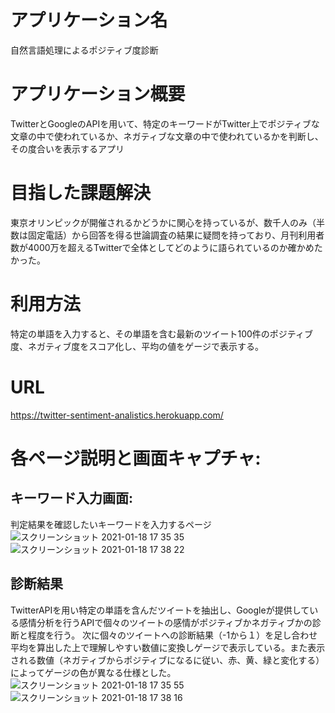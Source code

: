 # アプリケーション名
自然言語処理によるポジティブ度診断

# アプリケーション概要
TwitterとGoogleのAPIを用いて、特定のキーワードがTwitter上でポジティブな文章の中で使われているか、ネガティブな文章の中で使われているかを判断し、その度合いを表示するアプリ

# 目指した課題解決
東京オリンピックが開催されるかどうかに関心を持っているが、数千人のみ（半数は固定電話）から回答を得る世論調査の結果に疑問を持っており、月刊利用者数が4000万を超えるTwitterで全体としてどのように語られているのか確かめたかった。

# 利用方法
特定の単語を入力すると、その単語を含む最新のツイート100件のポジティブ度、ネガティブ度をスコア化し、平均の値をゲージで表示する。

# URL
https://twitter-sentiment-analistics.herokuapp.com/

# 各ページ説明と画面キャプチャ: 

## キーワード入力画面: 
判定結果を確認したいキーワードを入力するページ　
![スクリーンショット 2021-01-18 17 35 35](https://user-images.githubusercontent.com/74515647/104894070-96dec080-59b7-11eb-9513-08b470b509de.png)
![スクリーンショット 2021-01-18 17 38 22](https://user-images.githubusercontent.com/74515647/104894136-a6f6a000-59b7-11eb-9630-22334886318e.png)

## 診断結果
TwitterAPIを用い特定の単語を含んだツイートを抽出し、Googleが提供している感情分析を行うAPIで個々のツイートの感情がポジティブかネガティブかの診断と程度を行う。
次に個々のツイートへの診断結果（-1から１）を足し合わせ平均を算出した上で理解しやすい数値に変換しゲージで表示している。また表示される数値（ネガティブからポジティブになるに従い、赤、黄、緑と変化する）によってゲージの色が異なる仕様とした。
![スクリーンショット 2021-01-18 17 35 55](https://user-images.githubusercontent.com/74515647/104894048-8f1f1c00-59b7-11eb-8c47-c81d5b8bfb19.png)
![スクリーンショット 2021-01-18 17 38 16](https://user-images.githubusercontent.com/74515647/104894135-a5c57300-59b7-11eb-894e-1c1ceaeb8085.png)
